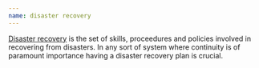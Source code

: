 ```yaml
---
name: disaster recovery
---
```


[Disaster recovery](https://en.wikipedia.org/wiki/Disaster_recovery) is the set of skills, proceedures and policies involved in recovering from disasters. In any sort of system where continuity is of paramount importance having a disaster recovery plan is crucial.
